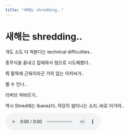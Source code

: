 ```yaml
---
title: "새해는 shredding.."
---
```

# 새해는 shredding..

개도 소도 다 쳐본다는 technical difficulties..

종무식을 끝내고 집에와서 첨으로 시도해봤다..

뭐 팔뚝에 근육이라곤 거의 없는 아저씨가..

별 수 인나..

리버브 쳐바르기..

역시 Shred에는 Ibanez다..적당히 쌈티나는 소리..바로 이거야..

<audio src="/assets/images/dd3bed151c9c99b7ada2ecbf012d9ed9.mp3" controls preload></audio>


